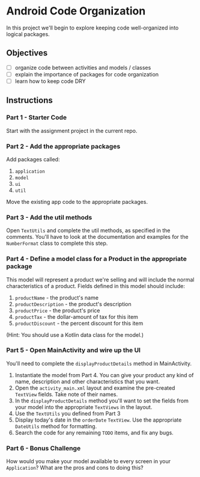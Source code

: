 # Android Code Organization

In this project we'll begin to explore keeping code well-organized into logical packages.


## Objectives

- [ ] organize code between activities and models / classes
- [ ] explain the importance of packages for code organization
- [ ] learn how to keep code DRY

## Instructions

### Part 1 - Starter Code

Start with the assignment project in the current repo.

### Part 2 - Add the appropriate packages

Add packages called:

1. `application`
2. `model`
3. `ui`
4. `util`

Move the existing app code to the appropriate packages.

### Part 3 - Add the util methods

Open `TextUtils` and complete the util methods, as specified in the comments. You'll have to look at the documentation and examples for the `NumberFormat`
class to complete this step.

### Part 4 - Define a model class for a Product in the appropriate package

This model will represent a product we're selling and will include the normal characteristics of a product. Fields defined in this model should include:

1. `productName` - the product's name
2. `productDescription` - the product's description
3. `productPrice` - the product's price
4. `productTax` - the dollar-amount of tax for this item
5. `productDiscount` - the percent discount for this item

  (Hint: You should use a Kotlin data class for the model.)

### Part 5 - Open MainActivity and wire up the UI

You'll need to complete the `displayProductDetails` method in MainActivity.

1. Instantiate the model from Part 4. You can give your product any kind of name, description and other characteristics that you want.
2. Open the `activity_main.xml` layout and examine the pre-created `TextView` fields. Take note of their names.
3. In the `displayProductDetails` method you'll want to set the fields from your model into the appropriate `TextViews` in the layout.
4. Use the `TextUtils` you defined from Part 3
5. Display today's date in the `orderDate` `TextView`. Use the appropriate `DateUtils` method for formatting.
6. Search the code for any remaining `TODO` items, and fix any bugs.

### Part 6 - Bonus Challenge

How would you make your model available to every screen in your `Application`? What are the pros and cons to doing this?
